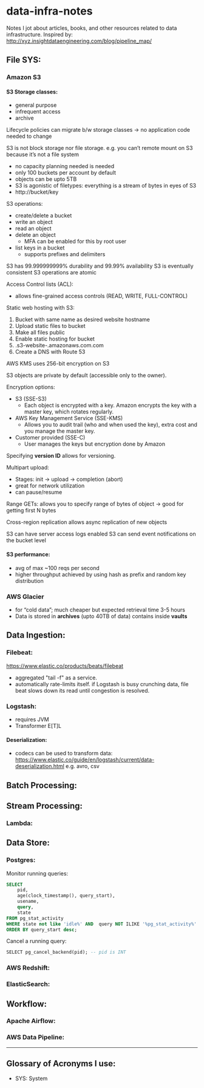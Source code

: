 # data-infra-notes

Notes I jot about articles, books, and other resources related to data infrastructure.
Inspired by: http://xyz.insightdataengineering.com/blog/pipeline_map/


## File SYS:

### Amazon S3

#### S3 Storage classes:
- general purpose
- infrequent access
- archive

Lifecycle policies can migrate b/w storage classes
	-> no application code needed to change

S3 is not block storage nor file storage. 
e.g. you can’t remote mount on S3 because it’s not a file system

- no capacity planning needed is needed
- only 100 buckets per account by default
- objects can be upto 5TB
- S3 is agonistic of filetypes: everything is a stream of bytes in eyes of S3
- http://bucket/key 

S3 operations:
- create/delete a bucket
- write an object
- read an object
- delete an object
	- MFA can be enabled for this by root user
- list keys in a bucket
	- supports prefixes and delimiters
	
S3 has 99.999999999% durability and 99.99% availability
S3 is eventually consistent 
S3 operations are atomic 

Access Control lists (ACL):
- allows fine-grained access controls (READ, WRITE, FULL-CONTROL)
	
Static web hosting with S3:
1. Bucket with same name as desired website hostname
2. Upload static files to bucket
3. Make all files public
4. Enable static hosting for bucket
5. <bucket-name>.s3-website-<AWS-region>.amazonaws.com.com
6. Create a DNS with Route 53
	
AWS KMS uses 256-bit encryption on S3

S3 objects are private by default (accessible only to the owner).

Encryption options:
* S3 (SSE-S3)
	* Each object is encrypted with a key. Amazon encrypts the key with a master key, which rotates regularly.
* AWS Key Management Service (SSE-KMS)
	* Allows you to audit trail (who and when used the key), extra cost and you manage the master key.
* Customer provided (SSE-C)
	* User manages the keys but encryption done by Amazon
	
Specifying **version ID** allows for versioning.

Multipart upload:
- Stages:   init -> upload -> completion (abort)
- great for network utilization
- can pause/resume

Range GETs: allows you to specify range of bytes of object
	-> good for getting first N bytes

Cross-region replication allows async replication of new objects

S3 can have server access logs enabled
S3 can send event notifications on the bucket level

#### S3 performance:
- avg of max ~100 reqs per second
- higher throughput achieved by using hash as prefix and random key distribution


### AWS Glacier
- for “cold data”; much cheaper but expected retrieval time 3-5 hours
- Data is stored in **archives** (upto 40TB of data) contains inside **vaults**


## Data Ingestion:

### Filebeat:
https://www.elastic.co/products/beats/filebeat

- aggregated "tail -f" as a service.
- automatically rate-limits itself. if Logstash is busy crunching data, file beat slows down its read until congestion is resolved.

### Logstash:
- requires JVM
- Transformer E[T]L

#### Deserialization:
- codecs can be used to transform data: https://www.elastic.co/guide/en/logstash/current/data-deserialization.html
e.g. avro, csv


## Batch Processing:

## Stream Processing:


### Lambda:



## Data Store:

### Postgres:


Monitor running queries:
```SQL
SELECT 
	pid, 
	age(clock_timestamp(), query_start), 
	usename, 
	query, 
	state
FROM pg_stat_activity
WHERE state not like 'idle%' AND  query NOT ILIKE '%pg_stat_activity%'
ORDER BY query_start desc;
```

Cancel a running query:
```SQL
SELECT pg_cancel_backend(pid); -- pid is INT
```


### AWS Redshift:


### ElasticSearch:



## Workflow:


### Apache Airflow:


### AWS Data Pipeline:



---

## Glossary of Acronyms I use:
- SYS: System